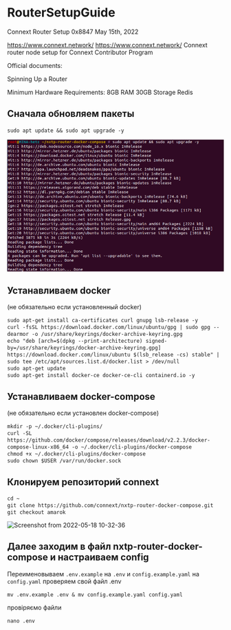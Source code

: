 # RouterSetupGuide

Connext Router Setup
0x8847
May 15th, 2022

https://www.connext.network/
https://www.connext.network/
Connext router node setup for Connext Contributor Program

Official documents:

Spinning Up a Router

Minimum Hardware Requirements:
8GB RAM
30GB Storage
Redis

## Cначала обновляем пакеты
```
sudo apt update && sudo apt upgrade -y
```
![Image text](https://github.com/cybernekit/RouterSetupGuide/blob/main/img/Screenshot%20from%202022-05-17%2016-49-11.png)
## Устанавливаем docker
(не обязательно если установленный docker)
```
sudo apt-get install ca-certificates curl gnupg lsb-release -y
curl -fsSL https://download.docker.com/linux/ubuntu/gpg | sudo gpg --dearmor -o /usr/share/keyrings/docker-archive-keyring.gpg
echo "deb [arch=$(dpkg --print-architecture) signed-by=/usr/share/keyrings/docker-archive-keyring.gpg] https://download.docker.com/linux/ubuntu $(lsb_release -cs) stable" | sudo tee /etc/apt/sources.list.d/docker.list > /dev/null
sudo apt-get update
sudo apt-get install docker-ce docker-ce-cli containerd.io -y
```
## Устанавливаем docker-compose
(не обязательно если установлен docker-compose)
```
mkdir -p ~/.docker/cli-plugins/
curl -SL https://github.com/docker/compose/releases/download/v2.2.3/docker-compose-linux-x86_64 -o ~/.docker/cli-plugins/docker-compose
chmod +x ~/.docker/cli-plugins/docker-compose
sudo chown $USER /var/run/docker.sock
```
## Клонируем репозиторий connext
```
cd ~
git clone https://github.com/connext/nxtp-router-docker-compose.git
git checkout amarok
```
![Screenshot from 2022-05-18 10-32-36](https://user-images.githubusercontent.com/59205554/168983093-7e8d6b0d-41f4-4d33-bd2d-4d416c20b6e9.png)
## Далее заходим в файл nxtp-router-docker-compose и настраиваем config
Переименовываем ```.env.example``` на ```.env``` и ```config.example.yaml``` на  ```config.yaml``` проверяем свой файл .env
```
mv .env.example .env & mv config.example.yaml config.yaml
```
провіряємо файли
```
nano .env
```


